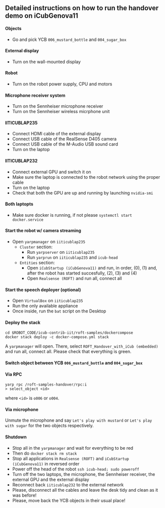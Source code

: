 ## Detailed instructions on how to run the handover demo on iCubGenova11

#### Objects
- Go and pick YCB `006_mustard_bottle` and `004_sugar_box`

#### External display
- Turn on the wall-mounted display

#### Robot
- Turn on the robot power supply, CPU and motors

#### Microphone receiver system
- Turn on the Sennheiser microphone receiver
- Turn on the Sennheiser wireless micrphone unit

#### IITICUBLAP235
- Connect HDMI cable of the external display
- Connect USB cable of the RealSense D405 camera
- Connect USB cable of the M-Audio USB sound card
- Turn on the laptop

#### IITICUBLAP232
- Connect external GPU and switch it on
- Make sure the laptop is connected to the robot network using the proper cable
- Turn on the laptop
- Check that both the GPU are up and running by launching `nvidia-smi`

#### Both laptopts
- Make sure docker is running, if not please `systemctl start docker.service`

#### Start the robot w/ camera streaming
- Open `yarpmanager` on `iiticublap235`
  - `Cluster` section:
    - Run `yarpserver` on `iiticublap235`
    - Run `yarprun` on `iiticublap235` and `icub-head`
  - `Entities` section:
    - Open `iCubStartup (iCubGenova11)` and run, in order, (0), (1) and, after the robot has started succesfully, (2), (3) and (4)
    - Open `Realsense (ROFT)` and run all, connect all
   
#### Start the speech deployer (optional)
- Open `VirtualBox` on `iiticublap235`
- Run the only available appliance
- Once inside, run the `bat` script on the Desktop

#### Deploy the stack
```console
cd $ROBOT_CODE/icub-contrib-iit/roft-samples/dockercompose
docker stack deploy -c docker-compose.yml stack
```

A `yarpmanager` will open. There, select `ROFT_Handover_with_iCub (embedded)` and run all, connect all. Please check that everything is green.

#### Switch object between YCB `006_mustard_bottle` and `004_sugar_box`

#### Via RPC
```console
yarp rpc /roft-samples-handover/rpc:i
> select_object <id>
```
where `<id>` is `o006` or `o004`.

#### Via microphone
Unmute the microphone and say `Let's play with mustard` or `Let's play with sugar` for the two objects respectively.

#### Shutdown
- Stop all in the `yarpmanager` and wait for everything to be red
- Then do `docker stack rm stack`
- Stop all applications in `Realsense (ROFT)` and `iCubStartup (iCubGenova11)` in reversed order
- Power off the head of the robot `ssh icub-head; sudo poweroff`
- Turn off the two laptops, the microphone, the Sennheiser receiver, the external GPU and the external display
- Reconnect back `iiticublap232` to the external network
- Please, disconnect all the cables and leave the desk tidy and clean as it was before!
- Please, move back the YCB objects in their usual place!
